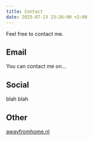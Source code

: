 ```yaml
---
title: Contact
date: 2025-07-13 23:26:00 +2:00
---
```

Feel free to contact me.
 
## Email
You can contact me on...

## Social
blah blah

## Other
[awayfromhome.nl](https://awayfromhome.nl)
